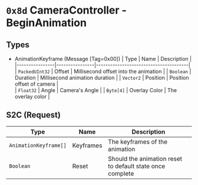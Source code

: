 # `0x8d` CameraController - BeginAnimation
## Types
- AnimationKeyframe (Message [Tag=0x00])
|      Type      |      Name      |              Description              |
|----------------|----------------|---------------------------------------|
| `PackedUInt32` | Offset         | Millisecond offset into the animation |
| `Boolean`      | Duration       | Millisecond animation duration        |
| `Vector2`      | Position       | Position offset of camera             |            
| `Float32`      | Angle          | Camera's Angle                        |
| `Byte[4]`      | Overlay Color  | The overlay color                     |

## S2C (Request)
| Type | Name | Description |
| --- | --- | --- |
| `AnimationKeyframe[]` | Keyframes | The keyframes of the animation |
| `Boolean`             | Reset     | Should the animation reset to default state once complete |
